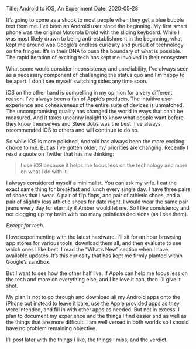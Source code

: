 Title: Android to iOS, An Experiment
Date: 2020-05-28

It’s going to come as a shock to most people when they get a blue bubble text from me. I’ve been an Android user since the beginning. My first smart phone was the original Motorola Droid with the sliding keyboard. While I was most likely drawn to being anti-establishment in the beginning, what kept me around was Google’s endless curiosity and pursuit of technology on the fringes. It’s in their DNA to push the boundary of what is possible. The rapid iteration of exciting tech has kept me involved in their ecosystem.

What some would consider inconsistency and unreliability, I’ve always seen as a necessary component of challenging the status quo and I’m happy to be apart. I don’t see myself switching sides any time soon.

iOS on the other hand is compelling in my opinion for a very different reason. I’ve always been a fan of Apple’s products. The intuitive user experience and cohesiveness of the entire suite of devices is unmatched. The uncompromising quality has changed the world in ways that can’t be measured. And it takes uncanny insight to know what people want before they know themselves and Steve Jobs was the best. I’ve always recommended iOS to others and will continue to do so.

So while iOS is more polished, Android has always been the more exciting choice to me. But as I’ve gotten older, my priorities are changing. Recently I read a quote on Twitter that has me thinking:

> I use iOS because it helps me focus less on the technology and more on what I do with it.

I always considered myself a minimalist. You can ask my wife. I eat the exact same thing for breakfast and lunch every single day. I have three pairs of shoes that I wear. A pair of flip flops, and pair of athletic shoes, and a pair of slightly less athletic shoes for date night. I would wear the same pair jeans every day for eternity if Amber would let me. So I like consistency and not clogging up my brain with too many pointless decisions (as I see them).

_Except for tech._

I love experimenting with the latest hardware. I’ll sit for an hour browsing app stores for various tools, download them all, and then evaluate to see which ones I like best. I read the “What’s New” section when I have available updates. It’s this curiosity that has kept me firmly planted within Google’s sandbox.

But I want to see how the other half live. If Apple can help me focus less on the tech and more on everything else, and I believe it can, then I’ll give it shot.

My plan is not to go through and download all my Android apps onto the iPhone but instead to leave it bare, use the Apple provided apps as they were intended, and fill in with other apps as needed. But not in excess. I plan to document my experience and the things I find easier and as well as the things that are more difficult. I am well versed in both worlds so I should have no problem remaining objective.

I’ll post later with the things I like, the things I miss, and the verdict.
